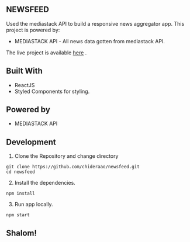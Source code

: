 ## NEWSFEED

Used the mediastack API to build a responsive news aggregator app. This project is powered by:

- MEDIASTACK API - All news data gotten from mediastack API.

The live project is available [here](https://awesome-allen-6cf791.netlify.app/) .

## Built With

- ReactJS
- Styled Components for styling.

## Powered by

- MEDIASTACK API

## Development

1. Clone the Repository and change directory

```
git clone https://github.com/chideraao/newsfeed.git
cd newsfeed
```

2. Install the dependencies.

```
npm install
```

3. Run app locally.

```
npm start
```

## Shalom!

